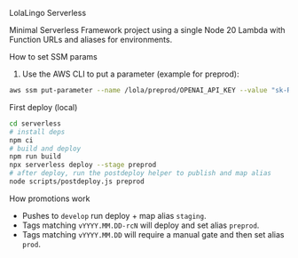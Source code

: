 LolaLingo Serverless

Minimal Serverless Framework project using a single Node 20 Lambda with Function URLs and aliases for environments.

How to set SSM params
1. Use the AWS CLI to put a parameter (example for preprod):

```bash
aws ssm put-parameter --name /lola/preprod/OPENAI_API_KEY --value "sk-REDACTED" --type SecureString --overwrite
```

First deploy (local)

```bash
cd serverless
# install deps
npm ci
# build and deploy
npm run build
npx serverless deploy --stage preprod
# after deploy, run the postdeploy helper to publish and map alias
node scripts/postdeploy.js preprod
```

How promotions work

- Pushes to `develop` run deploy + map alias `staging`.
- Tags matching `vYYYY.MM.DD-rcN` will deploy and set alias `preprod`.
- Tags matching `vYYYY.MM.DD` will require a manual gate and then set alias `prod`.
